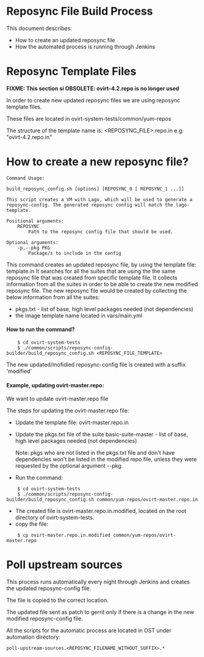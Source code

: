 Reposync File Build Process
=============================
This document describes:
- How to create an updated reposync file
- How the automated process is running through Jenkins

Reposync Template Files
=========================

**FIXME: This section si OBSOLETE: ovirt-4.2.repo is no longer used**

In order to create new updated reposync files we are using reposync template files.

These files are located in ovirt-system-tests/common/yum-repos

The structure of the template name is:
<REPOSYNC_FILE>.repo.in e.g: "ovirt-4.2.repo.in"

How to create a new reposync file?
=============================================
```
Command Usage:

build_reposync_config.sh [options] [REPOSYNC_0 [ REPOSYNC_1 ...]]

This script creates a VM with Lago, which will be used to generate a reposync-config. The generated reposync config will match the lago-template.

Positional arguments:
    REPOSYNC
        Path to the reposync config file that should be used.

Optional arguments:
    -p,--pkg PKG
        Package/s to include in the config
```

This command creates an updated reposync file, by using the template file: template.in
It searches for all the suites that are using the the same reposync file that was created from specific template file.
It collects information from all the suites in order to be able to create the new modified reposync file.
The new reposync file would be created by collecting the below information from all the suites:
- pkgs.txt - list of base, high level packages needed (not dependencies)
- the image template name located in <suite>vars/main.yml



#### How to run the command?
```
    $ cd ovirt-system-tests
    $ ./common/scripts/reposync-config-builder/build_reposync_config.sh <REPOSYNC_FILE_TEMPLATE>
```
The new updated/mofidied reposync-config file is created with a suffix 'modified'

#### Example, updating ovirt-master.repo:

We want to update ovirt-master.repo file

The steps for updating the ovirt-master.repo file:

- Update the template file: ovirt-master.repo.in
- Update the pkgs.txt file of the suite basic-suite-master - list of base, high level packages needed (not dependencies)

    Note: pkgs who are not listed in the pkgs.txt file and don't have dependencies won't be listed in the modified repo file, unless they were requested by the optional argument --pkg.

- Run the command:
```
    $ cd ovirt-system-tests
    $ ./common/scripts/reposync-config-builder/build_reposync_config.sh common/yum-repos/ovirt-master.repo.in
```

- The created file is ovirt-master.repo.in.modified, located on the root directory of ovirt-system-tests.
- copy the file:
```
    $ cp ovirt-master.repo.in.modified common/yum-repos/ovirt-master.repo
```

Poll upstream sources
========================
This process runs automatically every night through Jenkins and creates the updated reposync-config file.

The file is copied to the correct location.

The updated file sent as patch to gerrit only if there is a change in the new modified reposync-config file.

All the scripts for the automatic process are located in OST under automation directory:

 ```
 poll-upstream-sources.<REPOSYNC_FILENAME_WITHOUT_SUFFIX>.*
```
